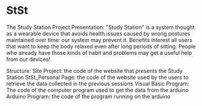 # StSt
The Study Station Project
Presentation:
              "Study Station" is a system thought as a wearable device that avoids health issues
							caused by wrong postures maintained over time: our system may prevent it. 
							Benefits interest all users that want to keep the body relaxed even after long periods of sitting. 
							People who already have those kinds of habit and problems may get a useful help from our devices!
							
Structure:
              Site Project: the code of the website that presents the Study Station
              StSt_Personal Page: the code of the website used by the users to retrieve the data collected in the previous sessions
              Visual Basic Program: The code of the computer program used to get the data from the arduino
              Arduino Program: the code of the program running on the arduino
